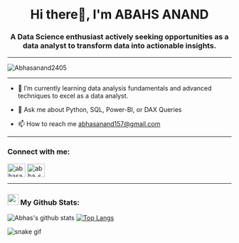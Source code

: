 <h1 align="center">Hi there👋, I'm ABAHS ANAND</h1>

<h3 align="center">A Data Science enthusiast actively seeking opportunities as a data analyst to transform data into actionable insights.</h3>

---

<p align="left"> <img src="https://komarev.com/ghpvc/?username=Abhasanand2405&label=Profile%20views&color=0e75b6&style=flat" alt="Abhasanand2405" /> </p>

---

- 🌱 I’m currently learning data analysis fundamentals and advanced techniques to excel as a data analyst.

- 💬 Ask me about Python, SQL, Power-BI, or DAX Queries

- 📫 How to reach me abhasanand157@gmail.com

---

<h3 align="left">Connect with me:</h3>
<p align="left">
<a href="https://linkedin.com/in/abhasanand2405" target="blank"><img align="center" src="https://raw.githubusercontent.com/rahuldkjain/github-profile-readme-generator/master/src/images/icons/Social/linked-in-alt.svg" alt="abhasanand2405" height="30" width="40" /></a>
<a href="https://instagram.com/abha_sanand" target="blank"><img align="center" src="https://raw.githubusercontent.com/rahuldkjain/github-profile-readme-generator/master/src/images/icons/Social/instagram.svg" alt="abha_sanand" height="30" width="40" /></a>
</p>

---

### <img src='https://media1.giphy.com/media/du3J3cXyzhj75IOgvA/giphy.gif?cid=ecf05e47x2g034i9pzwtzzsd3xgg2w9nr94t4tflbbgo3008&rid=giphy.gif' width='25' /> My Github Stats:
![Abhas's github stats](https://github-readme-stats.vercel.app/api?username=Abhasanand2405&show_icons=true&title_color=ffc857&icon_color=8ac926&text_color=daf7dc&bg_color=151515&hide=issues&count_private=true&include_all_commits=true)
[![Top Langs](https://github-readme-stats.vercel.app/api/top-langs/?username=Abhasanand2405&layout=compact&text_color=daf7dc&bg_color=151515&hide=css,html,php)](https://github.com/Abhasanand2405/github-readme-stats)

![snake gif](https://github.com/Abhasanand2405/Abhasanand2405/blob/output/github-contribution-grid-snake.gif)

<!--START_SECTION:waka-->

<!--END_SECTION:waka-->
